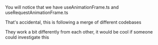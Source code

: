 You will notice that we have useAnimationFrame.ts and useRequestAnimationFrame.ts

That's accidental, this is following a merge of different codebases

They work a bit differently from each other, it would be cool if someone could investigate this
